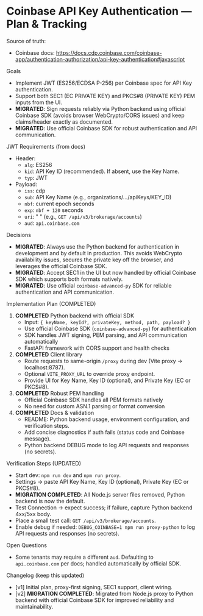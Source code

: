 # Coinbase API Key Authentication — Plan & Tracking

Source of truth:
- Coinbase docs: https://docs.cdp.coinbase.com/coinbase-app/authentication-authorization/api-key-authentication#javascript

Goals
- Implement JWT (ES256/ECDSA P-256) per Coinbase spec for API Key authentication.
- Support both SEC1 (EC PRIVATE KEY) and PKCS#8 (PRIVATE KEY) PEM inputs from the UI.
- **MIGRATED**: Sign requests reliably via Python backend using official Coinbase SDK (avoids browser WebCrypto/CORS issues) and keep claims/header exactly as documented.
- **MIGRATED**: Use official Coinbase SDK for robust authentication and API communication.

JWT Requirements (from docs)
- Header:
  - `alg`: ES256
  - `kid`: API Key ID (recommended). If absent, use the Key Name.
  - `typ`: JWT
- Payload:
  - `iss`: cdp
  - `sub`: API Key Name (e.g., organizations/.../apiKeys/KEY_ID)
  - `nbf`: current epoch seconds
  - `exp`: `nbf + 120` seconds
  - `uri`: "<METHOD> <PATH>" (e.g., `GET /api/v3/brokerage/accounts`)
  - `aud`: `api.coinbase.com`

Decisions
- **MIGRATED**: Always use the Python backend for authentication in development and by default in production. This avoids WebCrypto availability issues, secures the private key off the browser, and leverages the official Coinbase SDK.
- **MIGRATED**: Accept SEC1 in the UI but now handled by official Coinbase SDK which supports both formats natively.
- **MIGRATED**: Use official `coinbase-advanced-py` SDK for reliable authentication and API communication.

Implementation Plan (COMPLETED)
1) **COMPLETED** Python backend with official SDK
   - Input: `{ keyName, keyId?, privateKey, method, path, payload? }`
   - Use official Coinbase SDK (`coinbase-advanced-py`) for authentication
   - SDK handles JWT signing, PEM parsing, and API communication automatically
   - FastAPI framework with CORS support and health checks
2) **COMPLETED** Client library
   - Route requests to same-origin `/proxy` during dev (Vite proxy → localhost:8787).
   - Optional `VITE_PROXY_URL` to override proxy endpoint.
   - Provide UI for Key Name, Key ID (optional), and Private Key (EC or PKCS#8).
3) **COMPLETED** Robust PEM handling
   - Official Coinbase SDK handles all PEM formats natively
   - No need for custom ASN.1 parsing or format conversion
4) **COMPLETED** Docs & validation
   - README: Python backend usage, environment configuration, and verification steps.
   - Add concise diagnostics if auth fails (status code and Coinbase message).
   - Python backend DEBUG mode to log API requests and responses (no secrets).

Verification Steps (UPDATED)
- Start dev: `npm run dev` and `npm run proxy`.
- Settings → paste API Key Name, Key ID (optional), Private Key (EC or PKCS#8).
- **MIGRATION COMPLETED**: All Node.js server files removed, Python backend is now the default.
- Test Connection → expect success; if failure, capture Python backend 4xx/5xx body.
- Place a small test call: `GET /api/v3/brokerage/accounts`.
 - Enable debug if needed: `DEBUG_COINBASE=1 npm run proxy-python` to log API requests and responses (no secrets).

Open Questions
- Some tenants may require a different `aud`. Defaulting to `api.coinbase.com` per docs; handled automatically by official SDK.

Changelog (keep this updated)
- [v1] Initial plan, proxy-first signing, SEC1 support, client wiring.
- [v2] **MIGRATION COMPLETED**: Migrated from Node.js proxy to Python backend with official Coinbase SDK for improved reliability and maintainability.
